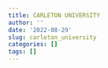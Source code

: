 ```yaml
---
title: CARLETON UNIVERSITY
author: ''
date: '2022-08-29'
slug: carleton_university
categories: []
tags: []
---
```

